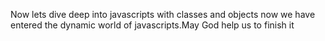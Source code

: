 Now lets dive deep into javascripts with classes and objects
now we have entered the dynamic world of javascripts.May God help us to finish it
